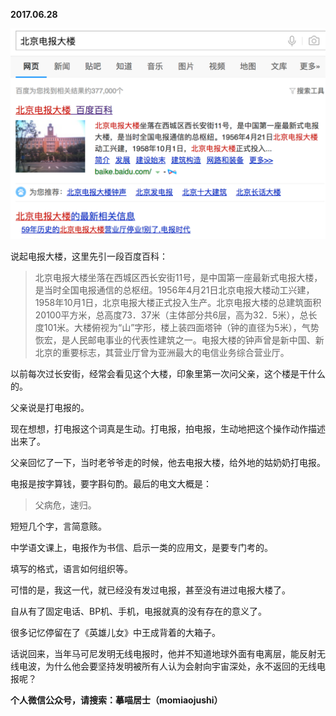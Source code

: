 
          
            
**2017.06.28**



![](img/51001-633217bb61550b73.png)




说起电报大楼，这里先引一段百度百科：
>北京电报大楼坐落在西城区西长安街11号，是中国第一座最新式电报大楼，是当时全国电报通信的总枢纽。1956年4月21日北京电报大楼动工兴建，1958年10月1日，北京电报大楼正式投入生产。北京电报大楼的总建筑面积20100平方米，总高度73．37米（主体部分共6层，高为32．5米），总长度101米。大楼俯视为“山”字形，楼上装四面塔钟（钟的直径为5米），气势恢宏，是人民邮电事业的代表性建筑之一。电报大楼的钟声曾是新中国、新北京的重要标志，其营业厅曾为亚洲最大的电信业务综合营业厅。



以前每次过长安街，经常会看见这个大楼，印象里第一次问父亲，这个楼是干什么的。

父亲说是打电报的。

现在想想，打电报这个词真是生动。打电报，拍电报，生动地把这个操作动作描述出来了。

父亲回忆了一下，当时老爷爷走的时候，他去电报大楼，给外地的姑奶奶打电报。

电报是按字算钱，要字斟句酌。最后的电文大概是：
>父病危，速归。



短短几个字，言简意赅。

中学语文课上，电报作为书信、启示一类的应用文，是要专门考的。

填写的格式，语言如何组织等。

可惜的是，我这一代，就已经没有发过电报，甚至没有进过电报大楼了。

自从有了固定电话、BP机、手机，电报就真的没有存在的意义了。

很多记忆停留在了《英雄儿女》中王成背着的大箱子。

话说回来，当年马可尼发明无线电报时，他并不知道地球外面有电离层，能反射无线电波，为什么他会要坚持发明被所有人认为会射向宇宙深处，永不返回的无线电报呢？


**个人微信公众号，请搜索：摹喵居士（momiaojushi）**

          
        